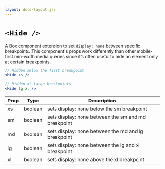 ```yaml
---
layout: docs-layout.jsx
---
```


# `<Hide />`

A Box component extension to set `display: none` between specific breakpoints.
This component's props work differently than other mobile-first min-width
media queries since it's often useful to hide an element only at certain breakpoints.

```jsx
// Hidden below the first breakpoint
<Hide xs />

// Hidden at large breakpoints
<Hide lg xl />
```

Prop | Type | Description
---|---|---
xs | boolean | sets display: none below the sm breakpoint
sm | boolean | sets display: none between the sm and md breakpoint
md | boolean | sets display: none between the md and lg breakpoint
lg | boolean | sets display: none between the lg and xl breakpoint
xl | boolean | sets display: none above the xl breakpoint
